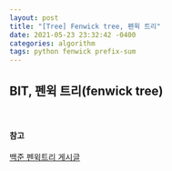 ```yaml
---
layout: post
title: "[Tree] Fenwick tree, 펜윅 트리"
date: 2021-05-23 23:32:42 -0400
categories: algorithm
tags: python fenwick prefix-sum
---
```


## BIT, 펜윅 트리(fenwick tree)

<br>

#### 참고
[백준 펜윅트리 게시글]()

<br>
<br>
<br>